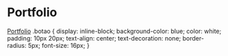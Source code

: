 # Portfolio
<a href="https://daniella2803.github.io/Portfolio" class="botao">Portfolio</a>
.botao {
  display: inline-block;
  background-color: blue;
  color: white;
  padding: 10px 20px;
  text-align: center;
  text-decoration: none;
  border-radius: 5px;
  font-size: 16px;
}

